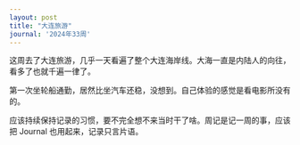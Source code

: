 ```yaml
---
layout: post
title: "大连旅游"
journal: '2024年33周'
---
```


这周去了大连旅游，几乎一天看遍了整个大连海岸线。大海一直是内陆人的向往，看多了也就千遍一律了。

第一次坐轮船通勤，居然比坐汽车还稳，没想到。自己体验的感觉是看电影所没有的。

应该持续保持记录的习惯，要不完全想不来当时干了啥。周记是记一周的事，应该把 Journal 也用起来，记录只言片语。
